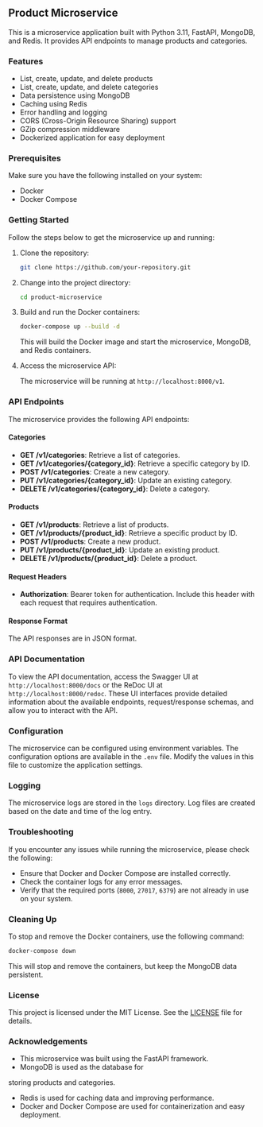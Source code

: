 ## Product Microservice

This is a microservice application built with Python 3.11, FastAPI, MongoDB, and Redis. It provides API endpoints to manage products and categories.

### Features

- List, create, update, and delete products
- List, create, update, and delete categories
- Data persistence using MongoDB
- Caching using Redis
- Error handling and logging
- CORS (Cross-Origin Resource Sharing) support
- GZip compression middleware
- Dockerized application for easy deployment

### Prerequisites

Make sure you have the following installed on your system:

- Docker
- Docker Compose

### Getting Started

Follow the steps below to get the microservice up and running:

1. Clone the repository:

   ```bash
   git clone https://github.com/your-repository.git
   ```

2. Change into the project directory:

   ```bash
   cd product-microservice
   ```

3. Build and run the Docker containers:

   ```bash
   docker-compose up --build -d
   ```

   This will build the Docker image and start the microservice, MongoDB, and Redis containers.

4. Access the microservice API:

   The microservice will be running at `http://localhost:8000/v1`.

### API Endpoints

The microservice provides the following API endpoints:

#### Categories

- **GET /v1/categories**: Retrieve a list of categories.
- **GET /v1/categories/{category_id}**: Retrieve a specific category by ID.
- **POST /v1/categories**: Create a new category.
- **PUT /v1/categories/{category_id}**: Update an existing category.
- **DELETE /v1/categories/{category_id}**: Delete a category.

#### Products

- **GET /v1/products**: Retrieve a list of products.
- **GET /v1/products/{product_id}**: Retrieve a specific product by ID.
- **POST /v1/products**: Create a new product.
- **PUT /v1/products/{product_id}**: Update an existing product.
- **DELETE /v1/products/{product_id}**: Delete a product.

#### Request Headers

- **Authorization**: Bearer token for authentication. Include this header with each request that requires authentication.

#### Response Format

The API responses are in JSON format.

### API Documentation

To view the API documentation, access the Swagger UI at `http://localhost:8000/docs` or the ReDoc UI at `http://localhost:8000/redoc`. These UI interfaces provide detailed information about the available endpoints, request/response schemas, and allow you to interact with the API.

### Configuration

The microservice can be configured using environment variables. The configuration options are available in the `.env` file. Modify the values in this file to customize the application settings.

### Logging

The microservice logs are stored in the `logs` directory. Log files are created based on the date and time of the log entry.

### Troubleshooting

If you encounter any issues while running the microservice, please check the following:

- Ensure that Docker and Docker Compose are installed correctly.
- Check the container logs for any error messages.
- Verify that the required ports (`8000`, `27017`, `6379`) are not already in use on your system.

### Cleaning Up

To stop and remove the Docker containers, use the following command:

```bash
docker-compose down
```

This will stop and remove the containers, but keep the MongoDB data persistent.

### License

This project is licensed under the MIT License. See the [LICENSE](LICENSE) file for details.

### Acknowledgements

- This microservice was built using the FastAPI framework.
- MongoDB is used as the database for

 storing products and categories.
- Redis is used for caching data and improving performance.
- Docker and Docker Compose are used for containerization and easy deployment.